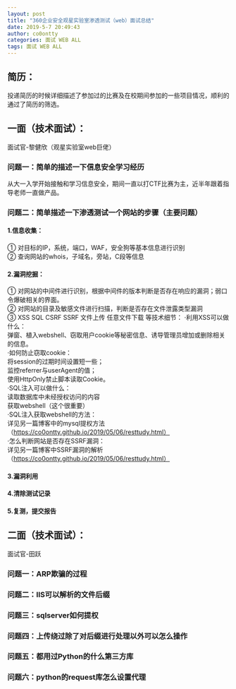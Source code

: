 ```yaml
---
layout: post
title: "360企业安全观星实验室渗透测试（web）面试总结"
date: 2019-5-7 20:49:43
author: co0ontty
categories: 面试 WEB ALL
tags: 面试 WEB ALL 
---
```

## 简历：
投递简历的时候详细描述了参加过的比赛及在校期间参加的一些项目情况，顺利的通过了简历的筛选。
## 一面（技术面试）：
面试官-黎健欣（观星实验室web巨佬）   
### 问题一：简单的描述一下信息安全学习经历  
从大一入学开始接触和学习信息安全，期间一直以打CTF比赛为主，近半年跟着指导老师一直做产品。
### 问题二：简单描述一下渗透测试一个网站的步骤（主要问题）  
#### 1.信息收集：
① 对目标的IP，系统，端口，WAF，安全狗等基本信息进行识别  
② 查询网站的whois，子域名，旁站，C段等信息   
#### 2.漏洞挖掘：
① 对网站的中间件进行识别，根据中间件的版本判断是否存在响应的漏洞；弱口令爆破相关的界面。  
② 对网站的目录及敏感文件进行扫描，判断是否存在文件泄露类型漏洞  
③ XSS SQL CSRF SSRF 文件上传 任意文件下载 等技术细节： 
·利用XSS可以做什么：  
弹窗、植入webshell、窃取用户cookie等秘密信息、诱导管理员增加或删除相关的信息。    
·如何防止窃取cookie：    
将session的过期时间设置短一些；  
监控referrer与userAgent的值；  
使用HttpOnly禁止脚本读取Cookie。  
·SQL注入可以做什么：  
读取数据库中未经授权访问的内容  
获取webshell（这个很重要）  
·SQL注入获取webshell的方法：  
详见另一篇博客中的mysql提权方法（https://co0ontty.github.io/2019/05/06/resttudy.html）    
·怎么判断网站是否存在SSRF漏洞：  
详见另一篇博客中SSRF漏洞的解析（https://co0ontty.github.io/2019/05/06/resttudy.html）  
#### 3.漏洞利用
#### 4.清除测试记录 
#### 5.复测，提交报告
## 二面（技术面试）：
面试官-田跃    
### 问题一：ARP欺骗的过程  
### 问题二：IIS可以解析的文件后缀  
### 问题三：sqlserver如何提权  
### 问题四：上传绕过除了对后缀进行处理以外可以怎么操作    
### 问题五：都用过Python的什么第三方库  
### 问题六：python的request库怎么设置代理  
